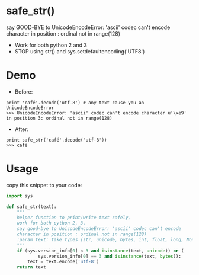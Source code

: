# safe_str()

say GOOD-BYE to UnicodeEncodeError: 'ascii' codec can't encode character in position : ordinal not in range(128)
  - Work for both python 2 and 3
  - STOP using str() and sys.setdefaultencoding('UTF8')

# Demo
  - Before:
```
print 'café'.decode('utf-8') # any text cause you an UnicodeEncodeError
>>> UnicodeEncodeError: 'ascii' codec can't encode character u'\xe9' in position 3: ordinal not in range(128)
```

 - After:
```
print safe_str('café'.decode('utf-8'))
>>> café
```

# Usage
copy this snippet to your code:
```python
import sys

def safe_str(text):
    """
    helper function to print/write text safely,
    work for both python 2, 3.
    say good-bye to UnicodeEncodeError: 'ascii' codec can't encode 
    character in position : ordinal not in range(128)
    :param text: take types (str, unicode, bytes, int, float, long, NoneType, Boolean)
    """
    if (sys.version_info[0] < 3 and isinstance(text, unicode)) or (
            sys.version_info[0] == 3 and isinstance(text, bytes)):
        text = text.encode('utf-8')
    return text
```


